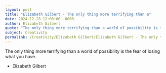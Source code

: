 ```yaml
---
layout: post
title: "Elizabeth Gilbert - The only thing more terrifying than a"
date: 2024-12-28 12:00:00 -0000
author: Elizabeth Gilbert
quote: "The only thing more terrifying than a world of possibility is the fear of losing what you have."
subject: Creativity
permalink: /Creativity/Elizabeth Gilbert/Elizabeth Gilbert - The only thing more terrifying than a
---
```


The only thing more terrifying than a world of possibility is the fear of losing what you have.

- Elizabeth Gilbert
